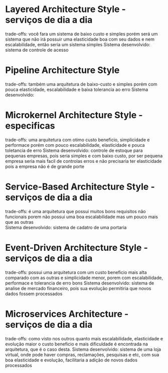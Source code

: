 # Layered Architecture Style - serviços de dia a dia
trade-offs: você fara um  sistema de baixo custo e simples porém será um sistema que não irá possuir uma elasticidade boa com seu dados e nem escalabilidade, então seria um sistema simples
Sistema desenvolvido: sistema de controle de acesso

# Pipeline Architecture Style 
trade-offs: também uma arquitetura de baixo-custo e simples porém com pouca elasticidade, escalabilidade e baixa tolerancia ao erro
Sistema desenvolvido: 

# Microkernel Architecture Style - especificas
trade-offs: uma arquitetura com otimo custo beneficio, simplicidade e performace porém com pouco escalabilidade, elasticidade e pouca toletancia de erro
Sistema desenvolvido: controle de estoque para pequenas empresas, pois seria simples e com baixo custo, por ser pequena empresa seria mais facil de controlas erros e não precisaria ter elasticidade pois a empresa não é de grande porte

# Service-Based Architecture Style - serviços de dia a dia
trade-offs: é uma arquitetura que possui muitos bons requisitos não funcionais porem não possui uma boa escalabilidade mas um pouco mais que as outras  
Sistema desenvolvido: sistema de cadatro de uma portaria 

# Event-Driven Architecture Style - serviços de dia a dia
trade-offs: possui uma arquitetura com um custo beneficio mais alta comparado com as outras e simplicidade menor, porem com escalabilidade, performace e tolerancia de erro bons
Sistema desenvolvido: sistema de analise de mercado financeiro, pois sua evolução permitiria que novos dados fossem processados

# Microservices Architecture - serviços de dia a dia
trade-offs: como visto nos outros quanto mais escalabilidade, elasticidade e evolução maior o custo beneficio e mais dificuldade é encontrada  na arquitetura, que é o caso desta.
Sistema desenvolvido: sistema de uma loja virtual, onde pode haver compras, reclamações, pesquisas e etc, com sua boa elasticidade e evolução, facilitaria a adição de novos dados processados